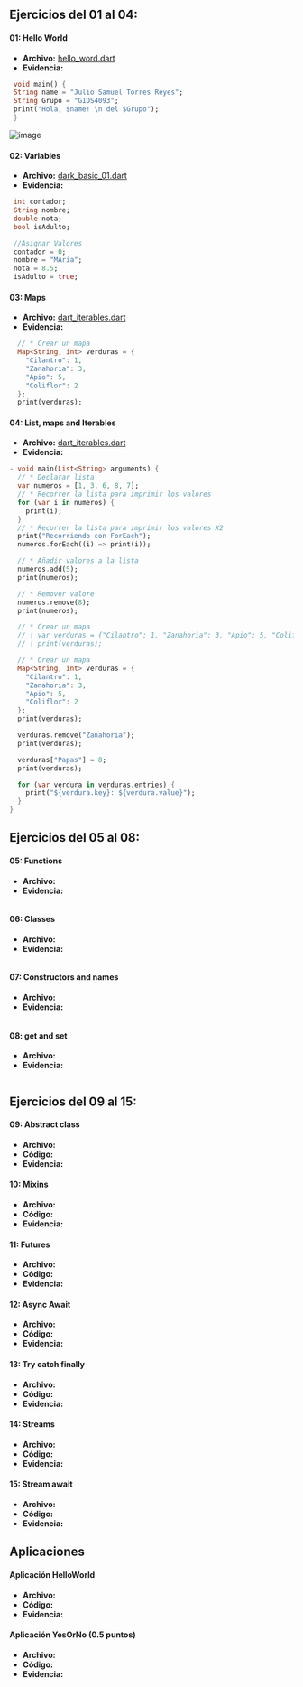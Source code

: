 
## Ejercicios del 01 al 04:

#### 01: Hello World 
- **Archivo:** [hello_word.dart](./dark_basic_01/lib/hello_word.dart)
- **Evidencia:**
 ```dart
  void main() {
  String name = "Julio Samuel Torres Reyes";
  String Grupo = "GIDS4093";
  print("Hola, $name! \n del $Grupo");
  }
  ```
  ![image](https://github.com/Arlyule/complemento-flutter/assets/105952154/117aa24f-058e-446b-b9ab-158e053f3619)

#### 02: Variables 
- **Archivo:** [dark_basic_01.dart](./dark_basic_01/bin/dark_basic_01.dart)
- **Evidencia:**
 ```dart
  int contador;
  String nombre;
  double nota;
  bool isAdulto;

  //Asignar Valores
  contador = 0;
  nombre = "MAria";
  nota = 8.5;
  isAdulto = true;
 ```

#### 03: Maps 
- **Archivo:**  [dart_iterables.dart](./dark_basic_01/bin/dart_iterables.dart)
- **Evidencia:**
```dart
  // * Crear un mapa
  Map<String, int> verduras = {
    "Cilantro": 1,
    "Zanahoria": 3,
    "Apio": 5,
    "Coliflor": 2
  };
  print(verduras);
```

#### 04: List, maps and Iterables 
- **Archivo:** [dart_iterables.dart](./dark_basic_01/bin/dart_iterables.dart)
- **Evidencia:**
```dart
- void main(List<String> arguments) {
  // * Declarar lista
  var numeros = [1, 3, 6, 8, 7];
  // * Recorrer la lista para imprimir los valores
  for (var i in numeros) {
    print(i);
  }
  // * Recorrer la lista para imprimir los valores X2
  print("Recorriendo con ForEach");
  numeros.forEach((i) => print(i));

  // * Añadir valores a la lista
  numeros.add(5);
  print(numeros);

  // * Remover valore
  numeros.remove(8);
  print(numeros);

  // * Crear un mapa
  // ! var verduras = {"Cilantro": 1, "Zanahoria": 3, "Apio": 5, "Coliflor": 2};
  // ! print(verduras);

  // * Crear un mapa
  Map<String, int> verduras = {
    "Cilantro": 1,
    "Zanahoria": 3,
    "Apio": 5,
    "Coliflor": 2
  };
  print(verduras);

  verduras.remove("Zanahoria");
  print(verduras);

  verduras["Papas"] = 8;
  print(verduras);

  for (var verdura in verduras.entries) {
    print("${verdura.key}: ${verdura.value}");
  }
}
```

## Ejercicios del 05 al 08:

#### 05: Functions 
- **Archivo:**
- **Evidencia:**
```dart
```

#### 06: Classes 
- **Archivo:**
- **Evidencia:**
```dart
```

#### 07: Constructors and names 
- **Archivo:**
- **Evidencia:**
```dart
```

#### 08: get and set 
- **Archivo:**
- **Evidencia:**
```dart
```

## Ejercicios del 09 al 15:

#### 09: Abstract class 
- **Archivo:**
- **Código:**
- **Evidencia:**

#### 10: Mixins 
- **Archivo:**
- **Código:**
- **Evidencia:**

#### 11: Futures 
- **Archivo:**
- **Código:**
- **Evidencia:**

#### 12: Async Await 
- **Archivo:**
- **Código:**
- **Evidencia:**

#### 13: Try catch finally 
- **Archivo:**
- **Código:**
- **Evidencia:**

#### 14: Streams 
- **Archivo:**
- **Código:**
- **Evidencia:**

#### 15: Stream await 
- **Archivo:**
- **Código:**
- **Evidencia:**


## Aplicaciones
  
#### Aplicación HelloWorld 
- **Archivo:**
- **Código:**
- **Evidencia:**

#### Aplicación YesOrNo (0.5 puntos)
- **Archivo:**
- **Código:**
- **Evidencia:**

